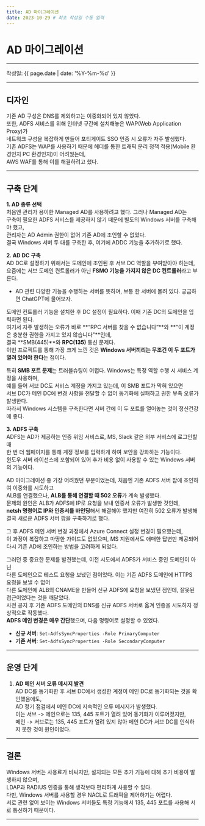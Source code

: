 ```yaml
---
title: AD 마이그레이션
date: 2023-10-29 # 최초 작성일 수동 입력
---
```


# AD 마이그레이션

---

작성일: {{ page.date | date: '%Y-%m-%d' }}

---

## 디자인

기존 AD 구성은 DNS를 제외하고는 이중화되어 있지 않았다.  
또한, ADFS 서비스를 위해 인터넷 구간에 설치해놓은 WAP(Web Application Proxy)가  
네트워크 구성을 복잡하게 만들어 포티게이트 SSO 인증 시 오류가 자주 발생했다.  
기존 ADFS는 WAP를 사용하기 때문에 헤더를 통한 트래픽 분리 정책 적용(Mobile 환경인지 PC 환경인지)이 어려웠는데,  
AWS WAF를 통해 이를 해결하려고 했다.

---

## 구축 단계

**1. AD 종류 선택**  
처음엔 관리가 용이한 Managed AD를 사용하려고 했다. 그러나 Managed AD는  
구축이 필요한 ADFS 서비스를 제공하지 않기 때문에 별도의 Windows 서버를 구축해야 했고,  
관리자는 AD Admin 권한이 없어 기존 AD에 조인할 수 없었다.  
결국 Windows 서버 두 대를 구축한 후, 여기에 ADDC 기능을 추가하기로 했다.

**2. AD DC 구축**  
AD DC로 설정하기 위해서는 도메인에 조인된 후 서브 DC 역할을 부여받아야 하는데,  
요즘에는 서브 도메인 컨트롤러가 아닌 **FSMO 기능을 가지지 않은 DC 컨트롤러**라고 부른다.
  - AD 관련 다양한 기능을 수행하는 서버를 뜻하며, 보통 한 서버에 몰려 있다. 궁금하면 ChatGPT에 물어보자. 

도메인 컨트롤러 기능을 설치한 후 DC 설정이 필요하다. 이때 기존 DC의 도메인을 입력하면 된다.  
여기서 자주 발생하는 오류가 바로 **“RPC 서버를 찾을 수 없습니다”**와 **"이 계정은 충분한 권한을 가지고 있지 않습니다"**인데,  
결국 **SMB(445)**와 **RPC(135)** 통신 문제다.  
이번 프로젝트를 통해 가장 크게 느낀 것은 **Windows 서버끼리는 무조건 이 두 포트가 열려 있어야 한다**는 점이다.

특히 **SMB 포트 문제**는 트러블슈팅이 어렵다. Windows는 특정 역할 수행 시 서비스 계정을 사용하며,  
예를 들어 서브 DC도 서비스 계정을 가지고 있는데, 이 SMB 포트가 막혀 있으면  
서브 DC가 메인 DC에 변경 사항을 전달할 수 없어 동기화에 실패하고 권한 부족 오류가 발생한다.  
따라서 Windows 시스템을 구축한다면 서버 간에 이 두 포트를 열어놓는 것이 정신건강에 좋다.

**3. ADFS 구축**  
ADFS는 AD가 제공하는 인증 위임 서비스로, MS, Slack 같은 외부 서비스에 로그인할 때  
한 번 더 웹페이지를 통해 계정 정보를 입력하게 하여 보안을 강화하는 기능이다.  
윈도우 서버 라이선스에 포함되어 있어 추가 비용 없이 사용할 수 있는 Windows 서버의 기능이다.

AD 마이그레이션 중 가장 어려웠던 부분이었는데, 처음엔 기존 ADFS 서버 팜에 조인하여 이중화를 시도하고  
ALB를 연결했으나, **ALB를 통해 연결할 때 502 오류**가 계속 발생했다.  
문제의 원인은 ALB가 ADFS에 IP로 요청을 보내 인증서 오류가 발생한 것인데,  
**netsh 명령어로 IP와 인증서를 바인딩**해서 해결해야 했지만 여전히 502 오류가 발생해  
결국 새로운 ADFS 서버 팜을 구축하기로 했다.

그 후 ADFS 메인 서버 변경 과정에서 Azure Connect 설정 변경이 필요했는데,  
이 과정이 복잡하고 마땅한 가이드도 없었으며, MS 지원에서도 애매한 답변만 제공되어  
다시 기존 AD에 조인하는 방법을 고려하게 되었다.

그러던 중 중요한 문제를 발견했는데, 이전 시도에서 ADFS가 서비스 중인 도메인이 아닌  
다른 도메인으로 테스트 요청을 보냈던 점이었다. 이는 기존 ADFS 도메인에 HTTPS 요청을 보낼 수 없어  
다른 도메인에 ALB의 CNAME을 만들어 신규 ADFS에 요청을 보냈던 점인데, 잘못된 접근이었다는 것을 깨달았다.  
사전 공지 후 기존 ADFS 도메인의 DNS를 신규 ADFS 서버로 옮겨 인증을 시도하자 정상적으로 작동했다.  
**ADFS 메인 변경은 매우 간단**했으며, 다음 명령어로 설정할 수 있었다.

- **신규 서버**: `Set-AdfsSyncProperties -Role PrimaryComputer`
- **기존 서버**: `Set-AdfsSyncProperties -Role SecondaryComputer`

---

## 운영 단계

1. **AD 메인 서버 오류 메시지 발견**  
   AD DC를 동기화한 후 서브 DC에서 생성한 계정이 메인 DC로 동기화되는 것을 확인했음에도,  
   AD 정기 점검에서 메인 DC에 지속적인 오류 메시지가 발생했다.  
   이는 서브 -> 메인으로는 135, 445 포트가 열려 있어 동기화가 이루어졌지만,  
   메인 -> 서브로는 135, 445 포트가 열려 있지 않아 메인 DC가 서브 DC를 인식하지 못한 것이 원인이었다.

---

## 결론

Windows 서버는 사용료가 비싸지만, 설치되는 모든 추가 기능에 대해 추가 비용이 발생하지 않으며,  
LDAP과 RADIUS 인증을 통해 생각보다 편리하게 사용할 수 있다.  
다만, Windows 서버를 사용할 경우 NACL로 트래픽을 제어하기는 어렵다.  
서로 관련 없어 보이는 Windows 서버들도 특정 기능에서 135, 445 포트를 사용해 서로 통신하기 때문이다.

---
